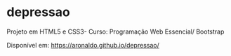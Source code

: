 # depressao
Projeto em HTML5 e CSS3- Curso: Programação Web Essencial/ Bootstrap

Disponível em: https://aronaldo.github.io/depressao/
